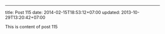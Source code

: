 ---
title: Post 115
date: 2014-02-15T18:53:12+07:00
updated: 2013-10-29T13:20:42+07:00

This is content of post 115